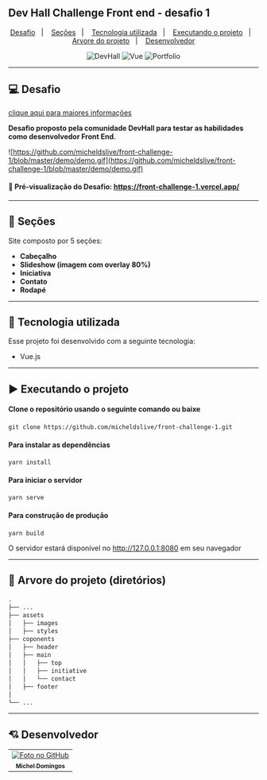 ## Dev Hall Challenge Front end - desafio 1	

<p align="center">
  <a href="#-desafio">Desafio</a>&nbsp;&nbsp;&nbsp;|&nbsp;&nbsp;&nbsp;
  <a href="#-seções">Seções</a>&nbsp;&nbsp;&nbsp;|&nbsp;&nbsp;&nbsp;
  <a href="#-tecnologia-utilizada">Tecnologia utilizada</a>&nbsp;&nbsp;&nbsp;|&nbsp;&nbsp;&nbsp;
  <a href="#%EF%B8%8F-executando-o-projeto">Executando o projeto</a>&nbsp;&nbsp;&nbsp;|&nbsp;&nbsp;&nbsp;
  <a href="#-arvore-do-projeto-diretórios">Arvore do projeto</a>&nbsp;&nbsp;&nbsp;|&nbsp;&nbsp;&nbsp;
  <a href="#-desenvolvedor">Desenvolvedor</a>
</p>

<p align="center">
  <img alt="DevHall" src="https://img.shields.io/static/v1?label=Dev&message=Hall&color=Hall&labelColor=grey">
  
  <img alt="Vue" src="https://img.shields.io/static/v1?label=stack&message=Vue&color=Hall&labelColor=grey">
  
  <img alt="Portfolio" src="https://img.shields.io/static/v1?label=DevHall&message=Challenge-One&color=Hall&labelColor=grey">
</p>

---

## 💻 Desafio
<a href="https://github.com/mateusavila/dev-hall-front-end-1/" target="_blank">clique aqui para maiores informações</a>

**Desafio proposto pela comunidade DevHall para testar as habilidades como desenvolvedor Front End.**

![https://github.com/micheldslive/front-challenge-1/blob/master/demo/demo.gif](https://github.com/micheldslive/front-challenge-1/blob/master/demo/demo.gif)

#### 👀 Pré-visualização do Desafio: https://front-challenge-1.vercel.app/
---

## 📌 Seções
Site composto por 5 seções:

- **Cabeçalho**
- **Slideshow (imagem com overlay 80%)**
- **Iniciativa**
- **Contato**
- **Rodapé**

---

## 🚀 Tecnologia utilizada
Esse projeto foi desenvolvido com a seguinte tecnologia:

- Vue.js

---

## ▶️ Executando o projeto

#### Clone o repositório usando o seguinte comando ou baixe

```
git clone https://github.com/micheldslive/front-challenge-1.git
```

#### Para instalar as dependências

```
yarn install
```

#### Para iniciar o servidor

```
yarn serve
```

#### Para construção de produção

```
yarn build
```

O servidor estará disponível no http://127.0.0.1:8080 em seu navegador

---

## 🌱 Arvore do projeto (diretórios)

    .
    ├── ...
    ├── assets                  
    │   ├── images            
    │   ├── styles    
    ├── coponents         
    │   ├── header            
    │   ├── main  
    │   │   ├── top
    │   │   ├── initiative
    │   │   └── contact    
    │   ├── footer       
    │                   
    └── ...

---

## 💘 Desenvolvedor<br>
<table>
  <tr>
    <td align="center">
      <a href="https://github.com/micheldslive">
        <img src="https://avatars.githubusercontent.com/u/55795597?v=4" width="100" alt="Foto no GitHub"/><br>
        <sub>
          <b>Michel Domingos</b>
        </sub>
      </a>
    </td>
  </tr>
</table>